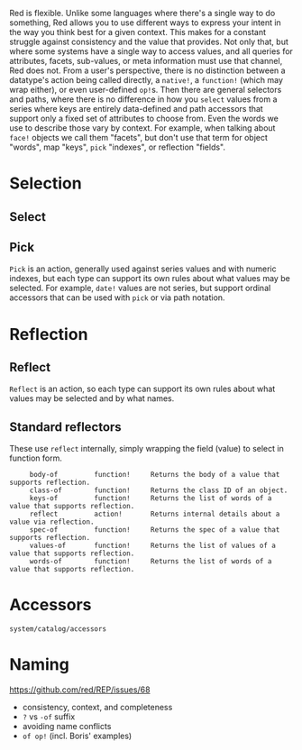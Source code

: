 Red is flexible. Unlike some languages where there's a single way to do something, Red allows you to use different ways to express your intent in the way you think best for a given context. This makes for a constant struggle against consistency and the value that provides. Not only that, but where some systems have a single way to access values, and all queries for attributes, facets, sub-values, or meta information must use that channel, Red does not. From a user's perspective, there is no distinction between a datatype's action being called directly, a `native!`, a `function!` (which may wrap either), or even user-defined `op!`s. Then there are general selectors and paths, where there is no difference in how you `select` values from a series where keys are entirely data-defined and path accessors that support only a fixed set of attributes to choose from. Even the words we use to describe those vary by context. For example, when talking about `face!` objects we call them "facets", but don't use that term for object "words", map "keys", `pick` "indexes", or reflection "fields".


# Selection

## Select

## Pick

`Pick` is an action, generally used against series values and with numeric indexes, but each type can support its own rules about what values may be selected. For example, `date!` values are not series, but support ordinal accessors that can be used with `pick` or via path notation.

# Reflection

## Reflect

`Reflect` is an action, so each type can support its own rules about what values may be selected and by what names. 

## Standard reflectors

These use `reflect` internally, simply wrapping the field (value) to select in function form.

```
     body-of         function!     Returns the body of a value that supports reflection.
     class-of        function!     Returns the class ID of an object.
     keys-of         function!     Returns the list of words of a value that supports reflection.
     reflect         action!       Returns internal details about a value via reflection.
     spec-of         function!     Returns the spec of a value that supports reflection.
     values-of       function!     Returns the list of values of a value that supports reflection.
     words-of        function!     Returns the list of words of a value that supports reflection.
```

# Accessors

`system/catalog/accessors`

# Naming

https://github.com/red/REP/issues/68

- consistency, context, and completeness
- `?` vs `-of` suffix
- avoiding name conflicts
- `of op!` (incl. Boris' examples)
